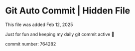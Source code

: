 # Git Auto Commit | Hidden File

This file was added Feb 12, 2025

Just for fun and keeping my daily git commit active 🤪

commit number: 764282
